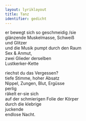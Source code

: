 ```yaml
---
layout: lyriklayout
title: Tanz
identifier: gedicht
---
```


er bewegt sich so geschmeidig /sie  
glänzende Muskelmasse, Schweiß  
und Glitzer  
und die Musik pumpt durch den Raum  
Sex & Anmut,  
zwei Glieder derselben  
Lustkerker-Kette  

riechst du das Vergessen?  
tiefe Stimme, hoher Absatz  
Nippel, Zungen, Blut, Ergüsse  
perlig   
räkelt er-sie sich  
auf der schmierigen Folie der Körper  
durch die klebrige  
juckende  
endlose Nacht.  